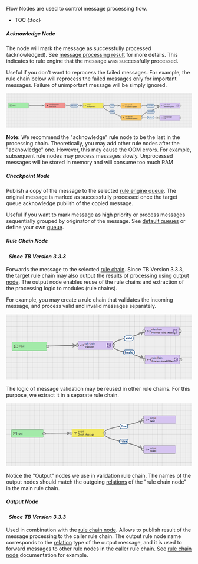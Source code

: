 
Flow Nodes are used to control message processing flow.

* TOC
{:toc}

##### Acknowledge Node

The node will mark the message as successfully processed (acknowledged). See [message processing result](/docs/{{docsPrefix}}user-guide/rule-engine-2-0/overview/#message-processing-result) for more details. 
This indicates to rule engine that the message was successfully processed.

Useful if you don't want to reprocess the failed messages. 
For example, the rule chain below will reprocess the failed messages only for important messages. 
Failure of unimportant message will be simply ignored. 

![image](/images/user-guide/rule-engine-2-0/nodes/acknowledge-failed.png)

**Note:** We recommend the "acknowledge" rule node to be the last in the processing chain.
Theoretically, you may add other rule nodes after the "acknowledge" one. However, this may cause the OOM errors. 
For example, subsequent rule nodes may process messages slowly. Unprocessed messages will be stored in memory and will consume too much RAM  

##### Checkpoint Node

Publish a copy of the message to the selected [rule engine queue](/docs/{{docsPrefix}}user-guide/rule-engine-2-0/overview/#rule-engine-queue).
The original message is marked as successfully processed once the target queue acknowledge publish of the copied message. 

Useful if you want to mark message as high priority or process messages sequentially grouped by originator of the message. 
See [default queues](/docs/{{docsPrefix}}user-guide/rule-engine-2-0/overview/#default-queues) or define your own [queue](/docs/{{docsPrefix}}user-guide/rule-engine-2-0/overview/#rule-engine-queue). 

##### Rule Chain Node

<table  style="width:250px;">
   <thead>
     <tr>
	 <td style="text-align: center"><strong><em>Since TB Version 3.3.3</em></strong></td>
     </tr>
   </thead>
</table> 

Forwards the message to the selected [rule chain](/docs/{{docsPrefix}}user-guide/rule-engine-2-0/overview/#rule-chain).
Since TB Version 3.3.3, the target rule chain may also output the results of processing using [output node](#output-node). 
The output node enables reuse of the rule chains and extraction of the processing logic to modules (rule chains).

For example, you may create a rule chain that validates the incoming message, and process valid and invalid messages separately.

![image](/images/user-guide/rule-engine-2-0/nodes/rule-chain-node-main.png)

The logic of message validation may be reused in other rule chains. For this purpose, we extract it in a separate rule chain.

![image](/images/user-guide/rule-engine-2-0/nodes/rule-chain-node-inner.png)

Notice the "Output" nodes we use in validation rule chain. 
The names of the output nodes should match the outgoing [relations](/docs/{{docsPrefix}}user-guide/rule-engine-2-0/overview/#rule-node-relation) of the "rule chain node" in the main rule chain.

##### Output Node

<table  style="width:250px;">
   <thead>
     <tr>
	 <td style="text-align: center"><strong><em>Since TB Version 3.3.3</em></strong></td>
     </tr>
   </thead>
</table> 

Used in combination with the [rule chain node](#rule-chain-node). Allows to publish result of the message processing to the caller rule chain. 
The output rule node name corresponds to the [relation](/docs/{{docsPrefix}}user-guide/rule-engine-2-0/overview/#rule-node-relation) type of the output message,
and it is used to forward messages to other rule nodes in the caller rule chain.
See [rule chain node](#rule-chain-node) documentation for example.